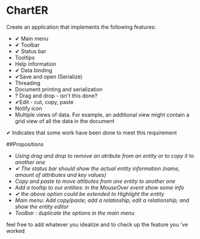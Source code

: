 # ChartER
Create an application that implements the following features:
 * ✔ Main menu
 * ✔ Toolbar
 * ✔ Status bar
 * Tooltips
 * Help information
 * ✔ Data binding
 * ✔Save and open (Serialize)
 * Threading
 * Document printing and serialization
 * ? Drag and drop - isn't this done?
 * ✔Edit - cut, copy, paste
 * Notify icon
 * Multiple views of data. For example, an additional view might contain a grid view of all the data in the document
 
 ✔ Indicates that some work have been done to meet this requirement
 
 ##Propositions
 * _Using drag and drop to remove an atribute from an entity or to copy it to another one_
 * _✔ The status bar should show the actual entity information (name, amount of attributes and key values)_
 * _Copy and paste to move attibutes from one entity to another one_
 * _Add a tooltip to our entities: in the MouseOver event show some info_
 * _✔ the above option could be extended to Highlight the entity_
 * _Main menu: Add copy/paste; add a relatioship; edit a relationship; and show the entity editor_
 * _Toolbar : duplicate the options in the main menu_
 
 feel free to add whatever you idealize and to check up the feature you 've worked
